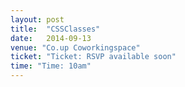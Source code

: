 ```yaml
---
layout: post
title:  "CSSClasses"
date:   2014-09-13
venue: "Co.up Coworkingspace"
ticket: "Ticket: RSVP available soon"
time: "Time: 10am"
---
```

